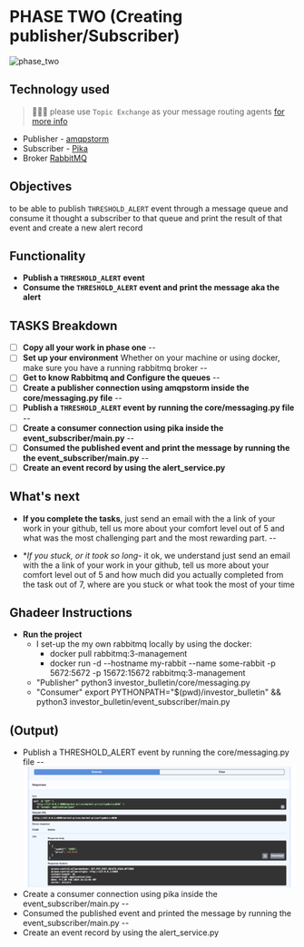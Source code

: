 # PHASE TWO (Creating publisher/Subscriber)

![phase_two](../imgs/phase-two.jpg)

## Technology used

> 📢📢📢 please use `Topic Exchange` as your message routing agents [for more info](https://www.cloudamqp.com/blog/part4-rabbitmq-for-beginners-exchanges-routing-keys-bindings.html)

- Publisher - [amqpstorm](https://www.amqpstorm.io/examples/simple_publisher.html)
- Subscriber - [Pika](https://pika.readthedocs.io/en/stable/intro.html)
- Broker [RabbitMQ](https://www.rabbitmq.com/tutorials/tutorial-one-python.html)

## Objectives

to be able to publish `THRESHOLD_ALERT` event through a message queue and consume it thought a subscriber to that queue and print the result of that event and create a new alert record

## Functionality

- **Publish a `THRESHOLD_ALERT` event**
- **Consume the `THRESHOLD_ALERT` event and print the message aka the alert**

## TASKS Breakdown

- [ ] **Copy all your work in phase one**
--
- [ ] **Set up your environment**
 Whether on your machine or using docker, make sure you have a running rabbitmq broker
--
- [ ] **Get to know Rabbitmq and Configure the queues**
--
- [ ] **Create a publisher connection using amqpstorm inside the core/messaging.py file**
--
- [ ] **Publish a `THRESHOLD_ALERT` event by running the core/messaging.py file**
--
- [ ] **Create a consumer connection using pika inside the event_subscriber/main.py**
--
- [ ] **Consumed the published event and print the message by running the the event_subscriber/main.py**
--
- [ ] **Create an event record by using the alert_service.py**

## What's next

- **If you complete the tasks**, just send an email with the a link of your work in your github, tell us more about your comfort level out of 5 and what was the most challenging part and the most rewarding part.
--

- **If you stuck, or it took so long*- it ok, we understand just send an email with the a link of your work in your github, tell us more about your comfort level out of 5 and how much did you actually completed from the task out of 7, where are you stuck or what took the most of your time


## Ghadeer Instructions

- **Run the project**
  - I set-up the my own rabbitmq locally by using the docker:
      - docker pull rabbitmq:3-management
      - docker run -d --hostname my-rabbit --name some-rabbit -p 5672:5672 -p 15672:15672 rabbitmq:3-management
  - "Publisher" python3 investor_bulletin/core/messaging.py
  - "Consumer" export PYTHONPATH="$(pwd)/investor_bulletin" && python3 investor_bulletin/event_subscriber/main.py

## (Output)
  - Publish a THRESHOLD_ALERT event by running the core/messaging.py file -- ![alt text](../imgs/market_prices.png)
  - Create a consumer connection using pika inside the event_subscriber/main.py --
  - Consumed the published event and printed the message by running the event_subscriber/main.py --
  - Create an event record by using the alert_service.py

